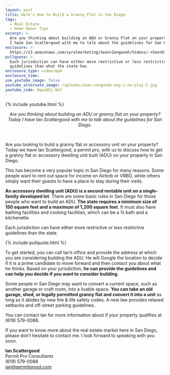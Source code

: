 ```yaml
---
layout: post
title: Here's How to Build a Granny Flat in San Diego
tags:
  - Real Estate
  - Home Owner Tips
excerpt: >-
  Are you thinking about building an ADU or Granny Flat on your property? Today
  I have Ian Scattergood with me to talk about the guidelines for San Diego.
enclosure: >-
  https://s3.amazonaws.com/vyralmarketing/Sean+Zanganeh/Videos/-+San+Diego%252C+CA+Real+Estate-+Granny+Flats+Fixed.mp4
pullquote: >-
  Each jurisdiction can have either more restrictive or less restrictive
  guidelines than what the state has.
enclosure_type: video/mp4
enclosure_time:
use_youtube_image: false
youtube_alternate_image: /uploads/sean-zanganeh-may-1-no-play-2.jpg
youtube_code: 0quoEEj-QaY
---
```


{% include youtube.html %}

<center><em>Are you thinking about building an ADU or granny flat on your property? Today I have Ian Scattergood with me to talk about the guidelines for San Diego.</em></center>

 

Are you looking to build a granny flat or accessory unit on your property? Today we have Ian Scattergood, a permit pro, with us to discuss how to get a granny flat or accessory dwelling unit built (ADU) on your property in San Diego.

This has become a very popular topic in San Diego for many reasons. Some people want to rent out space for income on Airbnb or VRBO, while others simply want their guests to have a place to stay during their visits.

**An accessory dwelling unit (ADU) is a second rentable unit on a single-family developed lot**. There are some basic rules in San Diego for those people who want to build an ADU. **The state requires a minimum size of 150 square feet and a maximum of 1,200 square feet**. It must also have bathing facilities and cooking facilities, which can be a ¾ bath and a kitchenette.

Each jurisdiction can have either more restrictive or less restrictive guidelines than the state.

{% include pullquote.html %}

To get started, you can call Ian’s office and provide the address at which you are considering building the ADU. He will Google the location to decide if it is a prime candidate to move forward and then contact you about what he thinks. Based on your jurisdiction, **he can provide the guidelines and can help you decide if you want to consider building**.

Some people in San Diego may want to convert a current space, such as another garage or craft room, into a livable space. **You can take an old garage, shed, or legally permitted granny flat and convert it into a unit** as long as it abides by new fire & life safety codes. A new law provides relaxed setbacks and off-street parking guidelines.

You can contact Ian for more information about if your property qualifies at (619) 579-0088.

If you want to know more about the real estate market here in San Diego, please don’t hesitate to contact me. I look forward to speaking with you soon.

**Ian Scattergood**<br>Permit Pro Consultants<br>(619) 579-0088<br>[ian@permitprosd.com](mailto:ian@permitprosd.com)